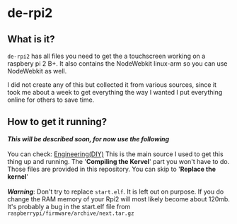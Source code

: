 # de-rpi2


## What is it?
`de-rpi2` has all files you need to get the a touchscreen working on a raspbery pi 2 B+. It also contains the NodeWebkit linux-arm so you can use NodeWebkit as well.

I did not create any of this but collected it from various sources, since it took me about a week to get everything the way I wanted I put everything online for others to save time.


## How to get it running?
___This will be described soon, for now use the following___
<br><br>
You can check: [Engineering(DIY)](http://engineering-diy.blogspot.nl/2013/01/adding-7inch-display-with-touchscreen.html)
This is the main source I used to get this thing up and running.
The '__Compiling the Kervel__' part you won't have to do.
Those files are provided in this repository.
You can skip to '__Replace the kernel__'
<br><br>
___Warning___: Don't try to replace `start.elf`. It is left out on purpose. If you do change the RAM memory of your Rpi2 will most likely become about 120mb. It's probably a bug in the start.elf file from `raspberrypi/firmware/archive/next.tar.gz`
